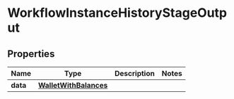 

# WorkflowInstanceHistoryStageOutput


## Properties

| Name | Type | Description | Notes |
|------------ | ------------- | ------------- | -------------|
|**data** | [**WalletWithBalances**](WalletWithBalances.md) |  |  |




